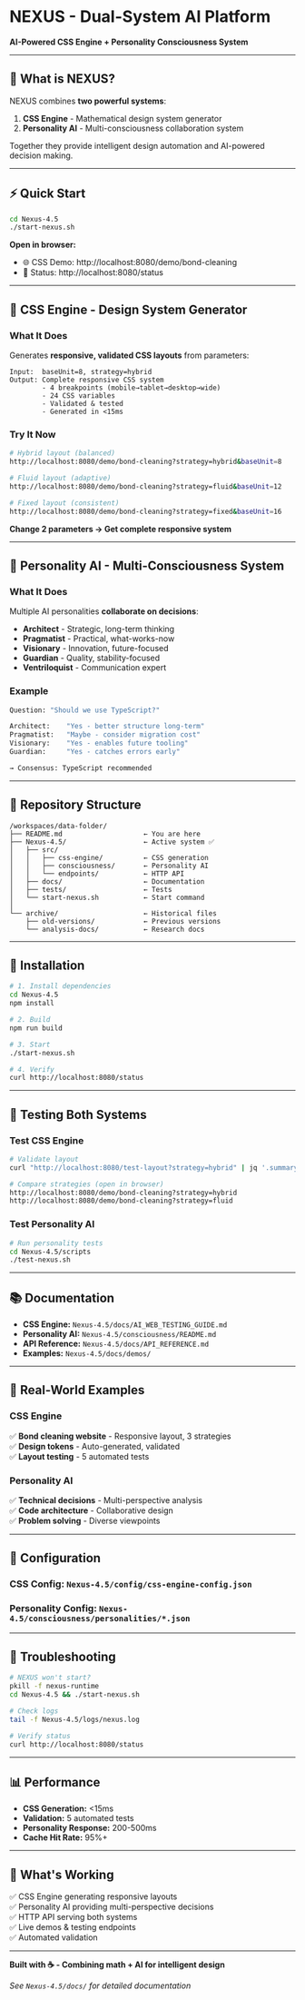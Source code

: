 # NEXUS - Dual-System AI Platform

**AI-Powered CSS Engine + Personality Consciousness System**

---

## 🎯 What is NEXUS?

NEXUS combines **two powerful systems**:

1. **CSS Engine** - Mathematical design system generator
2. **Personality AI** - Multi-consciousness collaboration system

Together they provide intelligent design automation and AI-powered decision making.

---

## ⚡ Quick Start

```bash
cd Nexus-4.5
./start-nexus.sh
```

**Open in browser:**
- 🌐 CSS Demo: http://localhost:8080/demo/bond-cleaning
- 🤖 Status: http://localhost:8080/status

---

## 🎨 CSS Engine - Design System Generator

### What It Does

Generates **responsive, validated CSS layouts** from parameters:

```
Input:  baseUnit=8, strategy=hybrid
Output: Complete responsive CSS system
        - 4 breakpoints (mobile→tablet→desktop→wide)
        - 24 CSS variables
        - Validated & tested
        - Generated in <15ms
```

### Try It Now

```bash
# Hybrid layout (balanced)
http://localhost:8080/demo/bond-cleaning?strategy=hybrid&baseUnit=8

# Fluid layout (adaptive)
http://localhost:8080/demo/bond-cleaning?strategy=fluid&baseUnit=12

# Fixed layout (consistent)
http://localhost:8080/demo/bond-cleaning?strategy=fixed&baseUnit=16
```

**Change 2 parameters → Get complete responsive system**

---

## 🧠 Personality AI - Multi-Consciousness System

### What It Does

Multiple AI personalities **collaborate on decisions**:

- **Architect** - Strategic, long-term thinking
- **Pragmatist** - Practical, what-works-now
- **Visionary** - Innovation, future-focused
- **Guardian** - Quality, stability-focused
- **Ventriloquist** - Communication expert

### Example

```bash
Question: "Should we use TypeScript?"

Architect:    "Yes - better structure long-term"
Pragmatist:   "Maybe - consider migration cost"
Visionary:    "Yes - enables future tooling"
Guardian:     "Yes - catches errors early"

→ Consensus: TypeScript recommended
```

---

## 📁 Repository Structure

```
/workspaces/data-folder/
├── README.md                    ← You are here
├── Nexus-4.5/                   ← Active system ✅
│   ├── src/
│   │   ├── css-engine/          ← CSS generation
│   │   ├── consciousness/       ← Personality AI
│   │   └── endpoints/           ← HTTP API
│   ├── docs/                    ← Documentation
│   ├── tests/                   ← Tests
│   └── start-nexus.sh           ← Start command
│
└── archive/                     ← Historical files
    ├── old-versions/            ← Previous versions
    └── analysis-docs/           ← Research docs
```

---

## 🚀 Installation

```bash
# 1. Install dependencies
cd Nexus-4.5
npm install

# 2. Build
npm run build

# 3. Start
./start-nexus.sh

# 4. Verify
curl http://localhost:8080/status
```

---

## 🧪 Testing Both Systems

### Test CSS Engine

```bash
# Validate layout
curl "http://localhost:8080/test-layout?strategy=hybrid" | jq '.summary'

# Compare strategies (open in browser)
http://localhost:8080/demo/bond-cleaning?strategy=hybrid
http://localhost:8080/demo/bond-cleaning?strategy=fluid
```

### Test Personality AI

```bash
# Run personality tests
cd Nexus-4.5/scripts
./test-nexus.sh
```

---

## 📚 Documentation

- **CSS Engine:** `Nexus-4.5/docs/AI_WEB_TESTING_GUIDE.md`
- **Personality AI:** `Nexus-4.5/consciousness/README.md`
- **API Reference:** `Nexus-4.5/docs/API_REFERENCE.md`
- **Examples:** `Nexus-4.5/docs/demos/`

---

## 🎯 Real-World Examples

### CSS Engine

✅ **Bond cleaning website** - Responsive layout, 3 strategies  
✅ **Design tokens** - Auto-generated, validated  
✅ **Layout testing** - 5 automated tests

### Personality AI

✅ **Technical decisions** - Multi-perspective analysis  
✅ **Code architecture** - Collaborative design  
✅ **Problem solving** - Diverse viewpoints

---

## 🔧 Configuration

### CSS Config: `Nexus-4.5/config/css-engine-config.json`
### Personality Config: `Nexus-4.5/consciousness/personalities/*.json`

---

## 🐛 Troubleshooting

```bash
# NEXUS won't start?
pkill -f nexus-runtime
cd Nexus-4.5 && ./start-nexus.sh

# Check logs
tail -f Nexus-4.5/logs/nexus.log

# Verify status
curl http://localhost:8080/status
```

---

## 📊 Performance

- **CSS Generation:** <15ms
- **Validation:** 5 automated tests
- **Personality Response:** 200-500ms
- **Cache Hit Rate:** 95%+

---

## 🎉 What's Working

✅ CSS Engine generating responsive layouts  
✅ Personality AI providing multi-perspective decisions  
✅ HTTP API serving both systems  
✅ Live demos & testing endpoints  
✅ Automated validation

---

**Built with ☕ - Combining math + AI for intelligent design**

*See `Nexus-4.5/docs/` for detailed documentation*
